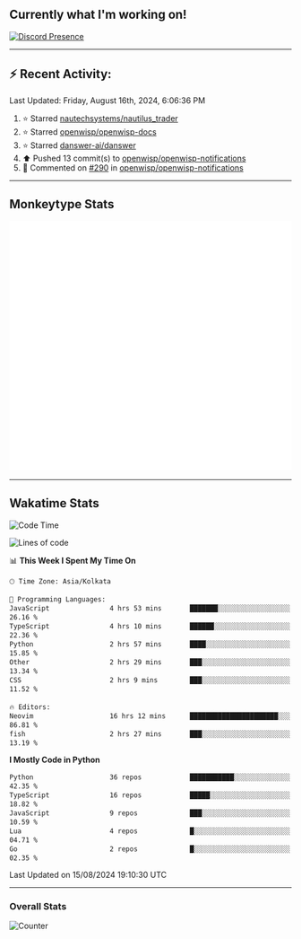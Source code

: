 ## Currently what I'm working on!
[![Discord Presence](https://lanyard.cnrad.dev/api/534981034400284712)](https://discord.com/users/534981034400284712)

---

## :zap: Recent Activity:
<!--RECENT_ACTIVITY:last_update-->
Last Updated: Friday, August 16th, 2024, 6:06:36 PM
<!--RECENT_ACTIVITY:last_update_end-->
<!--RECENT_ACTIVITY:start-->
1. ⭐ Starred [nautechsystems/nautilus_trader](https://github.com/nautechsystems/nautilus_trader)<br>
2. ⭐ Starred [openwisp/openwisp-docs](https://github.com/openwisp/openwisp-docs)<br>
3. ⭐ Starred [danswer-ai/danswer](https://github.com/danswer-ai/danswer)<br>
4. ⬆️ Pushed 13 commit(s) to [openwisp/openwisp-notifications](https://github.com/openwisp/openwisp-notifications)<br>
5. 💬 Commented on [#290](https://github.com/openwisp/openwisp-notifications/pull/290#discussion_r1704849582) in [openwisp/openwisp-notifications](https://github.com/openwisp/openwisp-notifications)<br>
<!--RECENT_ACTIVITY:end-->

---

## Monkeytype Stats
<a href="https://monkeytype.com/profile/dhanus">
  <img src="https://raw.githubusercontent.com/Dhanus3133/Dhanus3133/monkeytype/monkeytype-lb.svg" alt="Monkeytype Profile" />
</a>

---

## Wakatime Stats
<!--START_SECTION:waka-->
![Code Time](http://img.shields.io/badge/Code%20Time-2%2C086%20hrs%2017%20mins-blue)

![Lines of code](https://img.shields.io/badge/From%20Hello%20World%20I%27ve%20Written-5.8%20million%20lines%20of%20code-blue)

📊 **This Week I Spent My Time On** 

```text
🕑︎ Time Zone: Asia/Kolkata

💬 Programming Languages: 
JavaScript               4 hrs 53 mins       ███████░░░░░░░░░░░░░░░░░░   26.16 % 
TypeScript               4 hrs 10 mins       ██████░░░░░░░░░░░░░░░░░░░   22.36 % 
Python                   2 hrs 57 mins       ████░░░░░░░░░░░░░░░░░░░░░   15.85 % 
Other                    2 hrs 29 mins       ███░░░░░░░░░░░░░░░░░░░░░░   13.34 % 
CSS                      2 hrs 9 mins        ███░░░░░░░░░░░░░░░░░░░░░░   11.52 % 

🔥 Editors: 
Neovim                   16 hrs 12 mins      ██████████████████████░░░   86.81 % 
fish                     2 hrs 27 mins       ███░░░░░░░░░░░░░░░░░░░░░░   13.19 % 
```

**I Mostly Code in Python** 

```text
Python                   36 repos            ███████████░░░░░░░░░░░░░░   42.35 % 
TypeScript               16 repos            █████░░░░░░░░░░░░░░░░░░░░   18.82 % 
JavaScript               9 repos             ███░░░░░░░░░░░░░░░░░░░░░░   10.59 % 
Lua                      4 repos             █░░░░░░░░░░░░░░░░░░░░░░░░   04.71 % 
Go                       2 repos             █░░░░░░░░░░░░░░░░░░░░░░░░   02.35 % 
```




 Last Updated on 15/08/2024 19:10:30 UTC
<!--END_SECTION:waka-->
---

### Overall Stats

<img src="https://moe-counter.glitch.me/get/@Dhanus3133?theme=asoul" alt="Counter" />
